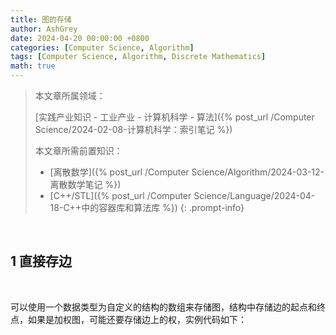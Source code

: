 ```yaml
---
title: 图的存储
author: AshGrey
date: 2024-04-20 00:00:00 +0800
categories: [Computer Science, Algorithm]
tags: [Computer Science, Algorithm, Discrete Mathematics]
math: true
---
```


> 本文章所属领域：
>
> [实践产业知识 - 工业产业 - 计算机科学 - 算法]({% post_url /Computer Science/2024-02-08-计算机科学：索引笔记 %})
>
> 本文章所需前置知识：
>
> - [离散数学]({% post_url /Computer Science/Algorithm/2024-03-12-离散数学笔记 %})
> - [C++/STL]({% post_url /Computer Science/Language/2024-04-18-C++中的容器库和算法库 %})
{: .prompt-info}

<br>

## 1 直接存边

<br>

可以使用一个数据类型为自定义的结构的数组来存储图，结构中存储边的起点和终点，如果是加权图，可能还要存储边上的权，实例代码如下：

<br>

